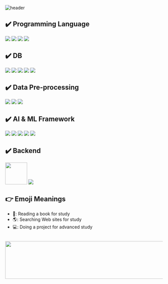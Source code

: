 ![header](https://capsule-render.vercel.app/api?type=waving&color=FFCD4A&height=300&section=header&text=MoonYoung%20&fontSize=55&fontColor=F9882C)

<strong><h2>✔️ Programming Language</h2></strong>
<div align=left> 
  <img src="https://img.shields.io/badge/Python-3766AB?style=for-the-badge&logo=Python&logoColor=white"> 
  <img src="https://img.shields.io/badge/C-A8B9CC?style=for-the-badge&logo=C&logoColor=white"> 
  <img src="https://img.shields.io/badge/R-276DC3?style=for-the-badge&logo=R&logoColor=white">
  <img src="https://img.shields.io/badge/Go-00ADD8?style=for-the-badge&logo=Go&logoColor=white">
</div>

<strong><h2>✔️ DB</h2></strong>
<div align=left> 
  <img src="https://img.shields.io/badge/MySQL-4479A1?style=for-the-badge&logo=MySQL&logoColor=white"> 
  <img src="https://img.shields.io/badge/postgresql-4169E1?style=for-the-badge&logo=postgresql&logoColor=white"> 
  <img src="https://img.shields.io/badge/MongoDB-47A248?style=for-the-badge&logo=MongoDB&logoColor=white">
  <img src="https://img.shields.io/badge/Redis-DC382D?style=for-the-badge&logo=Redis&logoColor=white">
  <img src="https://img.shields.io/badge/neo4j-4581C3?style=for-the-badge&logo=neo4j&logoColor=white">
</div>

<strong><h2>✔️ Data Pre-processing</h2></strong>
<div align=left> 
  <img src="https://img.shields.io/badge/OpenCV-5C3EE8?style=for-the-badge&logo=OpenCV&logoColor=white">
  <img src="https://img.shields.io/badge/pandas-150458?style=for-the-badge&logo=pandas&logoColor=white">
  <img src="https://img.shields.io/badge/Numpy-013243?style=for-the-badge&logo=Numpy&logoColor=white">
</div>

<strong><h2>✔️ AI & ML Framework</h2></strong>
<div align=left> 
  <img src="https://img.shields.io/badge/Keras-D00000?style=for-the-badge&logo=Keras&logoColor=white">
  <img src="https://img.shields.io/badge/TensorFlow-FF6F00?style=for-the-badge&logo=TensorFlow&logoColor=white">
  <img src="https://img.shields.io/badge/PyTorch-EE4C2C?style=for-the-badge&logo=Pytorch&logoColor=white"> 
  <img src="https://img.shields.io/badge/scikit learn-F7931E?style=for-the-badge&logo=scikitlearn&logoColor=white"> 
  <img src="https://img.shields.io/badge/lang chain-1C3C3C?style=for-the-badge&logo=langchain&logoColor=white"> 
</div>

<strong><h2>✔️ Backend</h2></strong>
<div align=left> 
  <img src="https://github.com/user-attachments/assets/0dfc733b-c6f7-45ca-adc2-eccb8ff463ff" width="70">
  <img src="https://img.shields.io/badge/Django-092E20?style=for-the-badge&logo=Django&logoColor=white">
</div>

## 👉 Emoji Meanings
* 📗: Reading a book for study
* 🌎: Searching Web sites for study
* 💻: Doing a project for advanced study

<br>
<a href="https://github.com/devxb/gitanimals">
  <img
    src="https://render.gitanimals.org/lines/MOONisYOUNG"
    width="600"
    height="120"
  />
</a>
